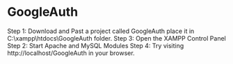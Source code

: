 # GoogleAuth

Step 1: Download and Past a project called GoogleAuth place it in C:\xampp\htdocs\GoogleAuth folder.
Step 3: Open the XAMPP Control Panel
Step 2: Start Apache and MySQL Modules
Step 4: Try visiting http://localhost/GoogleAuth in your browser.
